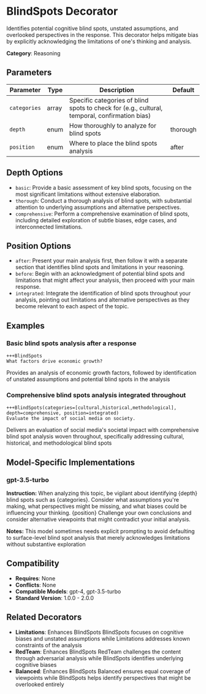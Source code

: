 # BlindSpots Decorator

Identifies potential cognitive blind spots, unstated assumptions, and overlooked perspectives in the response. This decorator helps mitigate bias by explicitly acknowledging the limitations of one's thinking and analysis.

**Category**: Reasoning

## Parameters

| Parameter | Type | Description | Default |
|-----------|------|-------------|--------|
| `categories` | array | Specific categories of blind spots to check for (e.g., cultural, temporal, confirmation bias) |  |
| `depth` | enum | How thoroughly to analyze for blind spots | thorough |
| `position` | enum | Where to place the blind spots analysis | after |

## Depth Options

- `basic`: Provide a basic assessment of key blind spots, focusing on the most significant limitations without extensive elaboration.
- `thorough`: Conduct a thorough analysis of blind spots, with substantial attention to underlying assumptions and alternative perspectives.
- `comprehensive`: Perform a comprehensive examination of blind spots, including detailed exploration of subtle biases, edge cases, and interconnected limitations.

## Position Options

- `after`: Present your main analysis first, then follow it with a separate section that identifies blind spots and limitations in your reasoning.
- `before`: Begin with an acknowledgment of potential blind spots and limitations that might affect your analysis, then proceed with your main response.
- `integrated`: Integrate the identification of blind spots throughout your analysis, pointing out limitations and alternative perspectives as they become relevant to each aspect of the topic.

## Examples

### Basic blind spots analysis after a response

```
+++BlindSpots
What factors drive economic growth?
```

Provides an analysis of economic growth factors, followed by identification of unstated assumptions and potential blind spots in the analysis

### Comprehensive blind spots analysis integrated throughout

```
+++BlindSpots(categories=[cultural,historical,methodological], depth=comprehensive, position=integrated)
Evaluate the impact of social media on society.
```

Delivers an evaluation of social media's societal impact with comprehensive blind spot analysis woven throughout, specifically addressing cultural, historical, and methodological blind spots

## Model-Specific Implementations

### gpt-3.5-turbo

**Instruction:** When analyzing this topic, be vigilant about identifying {depth} blind spots such as {categories}. Consider what assumptions you're making, what perspectives might be missing, and what biases could be influencing your thinking. {position} Challenge your own conclusions and consider alternative viewpoints that might contradict your initial analysis.

**Notes:** This model sometimes needs explicit prompting to avoid defaulting to surface-level blind spot analysis that merely acknowledges limitations without substantive exploration


## Compatibility

- **Requires**: None
- **Conflicts**: None
- **Compatible Models**: gpt-4, gpt-3.5-turbo
- **Standard Version**: 1.0.0 - 2.0.0

## Related Decorators

- **Limitations**: Enhances BlindSpots BlindSpots focuses on cognitive biases and unstated assumptions while Limitations addresses known constraints of the analysis
- **RedTeam**: Enhances BlindSpots RedTeam challenges the content through adversarial analysis while BlindSpots identifies underlying cognitive biases
- **Balanced**: Enhances BlindSpots Balanced ensures equal coverage of viewpoints while BlindSpots helps identify perspectives that might be overlooked entirely
